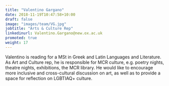```yaml
---
title: "Valentino Gargano"
date: 2018-11-19T10:47:58+10:00
draft: false
image: "images/team/VG.jpg"
jobtitle: "Arts & Culture Rep"
linkedinurl: Valentino.Gargano@new.ox.ac.uk
promoted: true
weight: 17
---
```


Valentino is reading for a MSt in Greek and Latin Languages and Literature.  As Art and Culture rep, he is responsible for MCR culture, e.g. poetry nights, theatre nights, exhibitions, the MCR library. He would like to encourage more inclusive and cross-cultural discussion on art, as well as to provide a space for reflection on LGBTIAQ+ culture.




